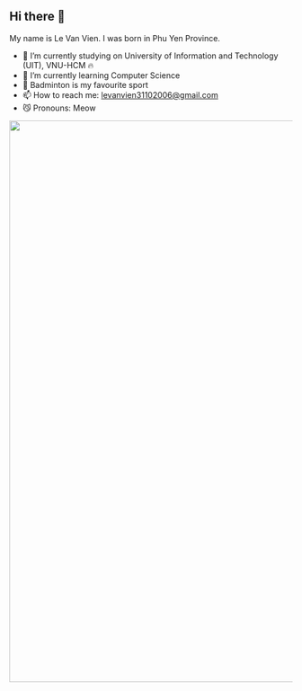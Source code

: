 ## Hi there 👋
My name is Le Van Vien. I was born in Phu Yen Province.
- 🔭 I’m currently studying on University of Information and Technology (UIT), VNU-HCM 🔥
- 🌱 I’m currently learning Computer Science
- 🏸 Badminton is my favourite sport
- 📫 How to reach me: levanvien31102006@gmail.com
- 😼 Pronouns: Meow
<img src="https://qpet.vn/wp-content/uploads/2023/04/aaaaaa_093625139.jpg" width="1000px">
